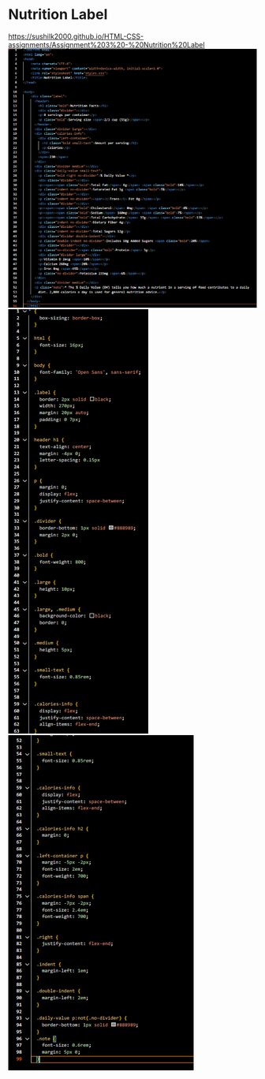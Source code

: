 # Nutrition Label
https://sushilk2000.github.io/HTML-CSS-assignments/Assignment%203%20-%20Nutrition%20Label
![SS1](<Screenshot 2023-09-07 223024.png>)
![SS2](<Screenshot 2023-09-07 223142.png>)
![SS3](<Screenshot 2023-09-07 223205.png>)